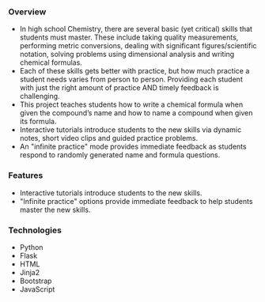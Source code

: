 ### Overview
 - In high school Chemistry, there are several basic (yet critical) skills that students must master.  These include taking quality measurements, performing metric conversions, dealing with significant figures/scientific notation, solving problems using dimensional analysis and writing chemical formulas.
 - Each of these skills gets better with practice, but how much practice a student needs varies from person to person.  Providing each student with just the right amount of practice AND timely feedback is challenging.
 - This project teaches students how to write a chemical formula when given the compound’s name and how to name a compound when given its formula.
 - Interactive tutorials introduce students to the new skills via dynamic notes, short video clips and guided practice problems. 
 - An "infinite practice" mode provides immediate feedback as students respond to randomly generated name and formula questions.
 
### Features
 - Interactive tutorials introduce students to the new skills.
 - "Infinite practice" options provide immediate feedback to help students master the new skills.
 
### Technologies
 - Python
 - Flask
 - HTML
 - Jinja2
 - Bootstrap
 - JavaScript
